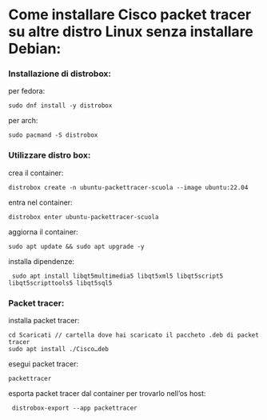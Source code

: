 # Come installare Cisco packet tracer su altre distro Linux senza installare Debian:

### Installazione di distrobox:
per fedora:
``` 
sudo dnf install -y distrobox 
``` 
per arch: 
``` 
sudo pacmand -S distrobox 
```
### Utilizzare distro box:
 crea il container: 
 ```
distrobox create -n ubuntu-packettracer-scuola --image ubuntu:22.04
```
 entra nel container: 
 ```
distrobox enter ubuntu-packettracer-scuola
```
 aggiorna il container:  
 ``` 
sudo apt update && sudo apt upgrade -y 
```
installa dipendenze:
```
 sudo apt install libqt5multimedia5 libqt5xml5 libqt5script5 libqt5scripttools5 libqt5sql5
```

### Packet tracer:
installa packet tracer:  

```
cd Scaricati // cartella dove hai scaricato il paccheto .deb di packet tracer
sudo apt install ./Cisco…deb
```

esegui packet tracer:

```
packettracer
```
esporta packet tracer dal container per trovarlo nell’os host: 
```
 distrobox-export --app packettracer
```

